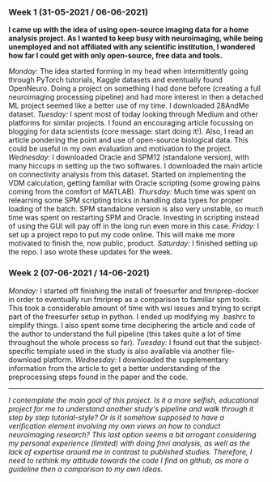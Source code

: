 ### Week 1 (31-05-2021 / 06-06-2021)

**I came up with the idea of using open-source imaging data for a home analysis project. As I wanted to keep busy with neuroimaging, while being unemployed and not affiliated with any scientific institution, I wondered how far I could get with only open-source, free data and tools.**

_Monday:_ The idea started forming in my head when intermittently going through PyTorch tutorials, Kaggle datasets and eventually found OpenNeuro. Doing a project on something I had done before (creating a full neuroimaging processing pipeline) and had more interest in then a detached ML project seemed like a better use of my time. I downloaded 28AndMe dataset.
_Tuesday:_ I spent most of today looking through Medium and other platforms for similar projects. I found an encouraging article focussing on blogging for data scientists (core message: start doing it!). Also, I read an article pondering the point and use of open-source biological data. This could be useful in my own evaluation and motivation to the project.
_Wednesday:_ I downloaded Oracle and SPM12 (standalone version), with many hiccups in setting up the two softwares. I downloaded the main article on connectivity analysis from this dataset. Started on implementing the VDM calculation, getting familiar with Oracle scripting (some growing pains coming from the comfort of MATLAB).
_Thursday:_ Much time was spent on relearning some SPM scripting tricks in handling data types for proper loading of the batch. SPM standalone version is also very unstable, so much time was spent on restarting SPM and Oracle. Investing in scripting instead of using the GUI will pay off in the long run even more in this case.
_Friday:_ I set up a project repo to put my code online. This will make me more motivated to finish the, now public, product.
_Saturday:_ I finished setting up the repo. I aso wrote these updates for the week.


### Week 2 (07-06-2021 / 14-06-2021)

_Monday:_ I started off finishing the install of freesurfer and fmriprep-docker in order to eventually run fmriprep as a comparison to familiar spm tools. This took a considerable amount of time with wsl issues and trying to script part of the freesurfer setup in python. I ended up modifying my .bashrc to simplify things. I also spent some time deciphering the article and code of the author to understand the full pipeline (this takes quite a lot of time throughout the whole process so far).
_Tuesday:_ I found out that the subject-specific template used in the study is also available via another file-download platform.
_Wednesday:_ I downloaded the supplementary information from the article to get a better understanding of the preprocessing steps found in the paper and the code.

*************************************************

_I contemplate the main goal of this project. Is it a more selfish, educational project for me to understand another study's pipeline and walk through it step by step tutorial-style? Or is it somehow supposed to have a verification element involving my own views on how to conduct neuroimaging research? This last option seems a bit arrogant considering my personal experience (limited) with doing fmri analysis, as well as the lack of expertise around me in contrast to published studies. Therefore, I need to rethink my attitude towards the code I find on github, as more a guideline then a comparison to my own ideas._
